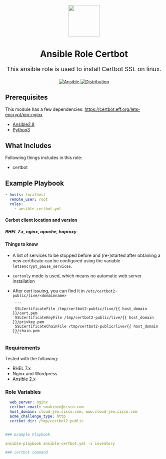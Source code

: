 <!-- This file was automatically generated by the `geine`. Make all changes to `README.yaml` and run `make readme` to rebuild this file. -->


<p align="center"> <img src="https://user-images.githubusercontent.com/50652676/62451340-ba925480-b78b-11e9-99f0-13a8a9cc0afa.png" width="100" height="100"></p>

<h1 align="center">
    Ansible Role Certbot
</h1>

<p align="center" style="font-size: 1.2rem;">
    This ansible role is used to install Certbot SSL on linux.
     </p>

<p align="center">

<a href="https://www.ansible.com">
  <img src="https://img.shields.io/badge/Ansible-2.8-green?style=flat&logo=ansible" alt="Ansible">
</a>
<a href="https://www.redhat.com/en">
  <img src="https://img.shields.io/badge/redhat-7.x-orange" alt="Distribution">
</a>
</p>
<p align="center">


## Prerequisites

This module has a few dependencies: https://certbot.eff.org/lets-encrypt/pip-nginx

- [Ansible2.8](https://docs.ansible.com/ansible/latest/installation_guide/intro_installation.html)
- [Python3](https://www.python.org/downloads)

## What Includes

Followiing things includes in this role:

- certbot

## Example Playbook

```yaml
- hosts: localhost
  remote_user: root
  roles:
    - ansible_certbot.yml
```

#### Cerbot client location and version

##### RHEL 7.x, nginx, apache, haproxy

#### Things to know

* A list of services to be stopped before and (re-)started after obtaining a new certificate can be configured using the variable `letsencrypt_pause_services`.
* `certonly` mode is used, which means no automatic web server installation
* After cert issuing, you can find it in `/etc/certbot2-public/live/<domainname>`
   
       ```
       SSLCertificateFile /tmp/certbot2-public/live/{{ host_domain }}/cert.pem
       SSLCertificateKeyFile /tmp/certbot2-public/live/{{ host_domain }}/privkey.pem
       SSLCertificateChainFile /tmp/certbot2-public/live/{{ host_domain }}/chain.pem
       ```

### Requirements

Tested with the following:

* RHEL 7.x
* Nginx and Wordpress
* Ansible 2.x

### Role Variables

```yaml
  web_server: nginx
  certbot_email: smakinen@cisco.com
  host_domain: cloud-jen.cisco.com, www.cloud-jen.cisco.com
  acme_challenge_type: http
  certbot_dir: /tmp/certbot2-public


### Example Playbook

ansible-playbook ansible-certbot.yml -i inventory

### certbot command





